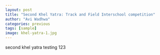 ```yaml
---
layout: post
title: "Second Khel Yatra: Track and Field Interschool competition"
author: "Avi Wadhwa"
categories: previous
tags: [sample]
image: khel-yatra-1.jpg
---
```


second khel yatra testing 123
